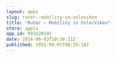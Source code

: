 ```yaml
---
layout: apps
slug: ruter--mobility-in-osloviken
title: "Ruter – Mobility in Oslo/Viken"
store: apple
app_id: 993620197
date: 2024-06-03T10:38:11Z
published: 2015-09-01T08:59:16Z
---
```

